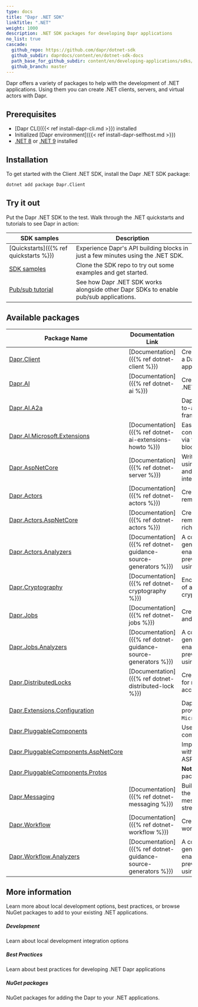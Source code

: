 ```yaml
---
type: docs
title: "Dapr .NET SDK"
linkTitle: ".NET"
weight: 1000
description: .NET SDK packages for developing Dapr applications
no_list: true
cascade:
  github_repo: https://github.com/dapr/dotnet-sdk
  github_subdir: daprdocs/content/en/dotnet-sdk-docs
  path_base_for_github_subdir: content/en/developing-applications/sdks/dotnet/
  github_branch: master
---
```


Dapr offers a variety of packages to help with the development of .NET applications. Using them you can create .NET clients, servers, and virtual actors with Dapr.

## Prerequisites
- [Dapr CLI]({{< ref install-dapr-cli.md >}}) installed
- Initialized [Dapr environment]({{< ref install-dapr-selfhost.md >}})
- [.NET 8](https://dotnet.microsoft.com/download) or [.NET 9](https://dotnet.microsoft.com/download) installed

## Installation

To get started with the Client .NET SDK, install the Dapr .NET SDK package:

```sh
dotnet add package Dapr.Client
```

## Try it out

Put the Dapr .NET SDK to the test. Walk through the .NET quickstarts and tutorials to see Dapr in action:

| SDK samples | Description |
| ----------- | ----------- |
| [Quickstarts]({{% ref quickstarts %}}) | Experience Dapr's API building blocks in just a few minutes using the .NET SDK. |
| [SDK samples](https://github.com/dapr/dotnet-sdk/tree/master/examples) | Clone the SDK repo to try out some examples and get started. |
| [Pub/sub tutorial](https://github.com/dapr/quickstarts/tree/master/tutorials/pub-sub) | See how Dapr .NET SDK works alongside other Dapr SDKs to enable pub/sub applications. |

## Available packages

| Package Name                                                                                              | Documentation Link                                            | Description                                                                                                                                         |
|-----------------------------------------------------------------------------------------------------------|---------------------------------------------------------------|-----------------------------------------------------------------------------------------------------------------------------------------------------|
| [Dapr.Client](https://www.nuget.org/packages/Dapr.Client)                                                 | [Documentation]({{% ref dotnet-client %}})                    | Create .NET clients that interact with a Dapr sidecar and other Dapr applications.                                                                  |
| [Dapr.AI](https://www.nuget.org/packages/Dapr.AI)                                                         | [Documentation]({{% ref dotnet-ai %}})                        | Create and manage AI operations in .NET.                                                                                                            |
| [Dapr.AI.A2a](https://www.nuget.org/packages/Dapr.AI.A2a)                                                 |                                                               | Dapr SDK for implementing agent-to-agent operations using the [A2A](https://github.com/a2aproject/a2a-dotnet) framework.                            |
| [Dapr.AI.Microsoft.Extensions](https://www.nuget.org/packages/Dapr.AI.Microsoft.Extensions)               | [Documentation]({{% ref dotnet-ai-extensions-howto %}})       | Easily interact with LLMs conversationally and using tooling via the Dapr Conversation building block.                                              |   
| [Dapr.AspNetCore](https://www.nuget.org/packages/Dapr.AspNetCore)                                         | [Documentation]({{% ref dotnet-server %}})                    | Write servers and services in .NET using the Dapr SDK. Includes support and utilities providing richer integration with ASP.NET Core.               |
| [Dapr.Actors](https://www.nuget.org/packages/Dapr.Actors)                                                 | [Documentation]({{% ref dotnet-actors %}})                    | Create virtual actors with state, reminders/timers, and methods.                                                                                    |
| [Dapr.Actors.AspNetCore](https://www.nuget.org/packages/Dapr.Actors)                                      | [Documentation]({{% ref dotnet-actors %}})                    | Create virtual actors with state, reminders/timers, and methods with rich integration with ASP.NET Core.                                            |
| [Dapr.Actors.Analyzers](https://www.nuget.org/packages/Dapr.Actors.Analyzers)                             | [Documentation]({{% ref dotnet-guidance-source-generators %}}) | A collection of Roslyn source generators and analyzers for enabling better practices and preventing common errors when using Dapr Actors in .NET.   |
| [Dapr.Cryptography](https://www.nuget.org/packages/Dapr.Cryptography)                                     | [Documentation]({{% ref dotnet-cryptography %}})                  | Encrypt and decrypt streaming state of any size using Dapr's cryptography building block.                                                           |
| [Dapr.Jobs](https://www.nuget.org/packages/Dapr.Jobs)                                                     | [Documentation]({{% ref dotnet-jobs %}})                      | Create and manage the scheduling and orchestration of jobs.                                                                                         |
| [Dapr.Jobs.Analyzers](https://www.nuget.org/packages/Dapr.Jobs.Analyzers)                                 | [Documentation]({{% ref dotnet-guidance-source-generators %}})                      | A collection of Roslyn source generators and analyzers for enabling better practices and preventing common errors when using Dapr Jobs in .NET.     |
| [Dapr.DistributedLocks](https://www.nuget.org/packages/Dapr.DistributedLocks)                             | [Documentation]({{% ref dotnet-distributed-lock %}})          | Create and manage distributed locks for managing exclusive resource access.                                                                         |
| [Dapr.Extensions.Configuration](https://www.nuget.org/packages/Dapr.Extensions.Configuration)             |                                                               | Dapr secret store configuration provider implementation for `Microsoft.Extensions.Configuration`.                                                   |
| [Dapr.PluggableComponents](https://www.nuget.org/packages/Dapr.PluggableComponents)                       |                                                               | Used to implement pluggable components with Dapr using .NET.                                                                                        |
| [Dapr.PluggableComponents.AspNetCore](https://www.nuget.org/packages/Dapr.PluggableComponents.AspNetCore) |                                                               | Implement pluggable components with Dapr using .NET with rich ASP.NET Core support.                                                                 |
| [Dapr.PluggableComponents.Protos](https://www.nuget.org/packages/Dapr.PluggableComponents.Protos)         |                                                               | **Note:** Developers needn't install this package directly in their applications.                                                                   |
| [Dapr.Messaging](https://www.nuget.org/packages/Dapr.Messaging)                                           | [Documentation]({{% ref dotnet-messaging %}})                 | Build distributed applications using the Dapr Messaging SDK that utilize messaging components like streaming pub/sub subscriptions.                 |
| [Dapr.Workflow](https://www.nuget.org/packages/Dapr.Workflow)                                             | [Documentation]({{% ref dotnet-workflow %}})                  | Create and manage workflows that work with other Dapr APIs.                                                                                         |
| [Dapr.Workflow.Analyzers](https://www.nuget.org/packages/Dapr.Workflow.Analyzers)                         | [Documentation]({{% ref dotnet-guidance-source-generators %}}) | A collection of Roslyn source generators and analyzers for enabling better practices and preventing common errors when using Dapr Workflows in .NET |

## More information

Learn more about local development options, best practices, or browse NuGet packages to add to your existing .NET 
applications.

<div class="card-deck">
  <div class="card">
    <div class="card-body">
      <h5 class="card-title"><b>Development</b></h5>
      <p class="card-text">Learn about local development integration options</p>
      <a href="{{% ref dotnet-integrations %}}" class="stretched-link"></a>
    </div>
  <div class="card">
    <div class="card-body">
      <h5 class="card-title"><b>Best Practices</b></h5>
      <p class="card-text">Learn about best practices for developing .NET Dapr applications</p>
      <a href="{{% ref dotnet-guidance %}}" class="stretched-link"></a>
    </div>
  </div>
  <div class="card">
    <div class="card-body">
      <h5 class="card-title"><b>NuGet packages</b></h5>
      <p class="card-text">NuGet packages for adding the Dapr to your .NET applications.</p>
      <a href="https://www.nuget.org/profiles/dapr.io" class="stretched-link"></a>
    </div>
  </div>
</div>
<br />